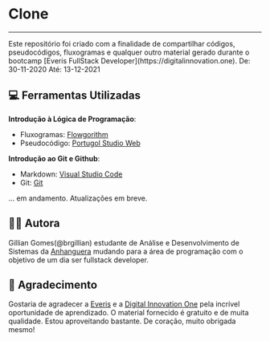 # Clone 
<hr>
Este repositório foi criado com a finalidade de compartilhar códigos, pseudocódigos, fluxogramas e qualquer outro material gerado durante o bootcamp [Everis FullStack Developer](https://digitalinnovation.one). De: 30-11-2020 Até: 13-12-2021


## :computer: Ferramentas Utilizadas


**Introdução à Lógica de Programação**:   
* Fluxogramas: [Flowgorithm](http://www.flowgorithm.org/)
* Pseudocódigo: [Portugol Studio Web](https://portugol-webstudio.cubos.io) 

**Introdução ao Git e Github**:
* Markdown: [Visual Studio Code](https://code.visualstudio.com/download)
* Git: [Git](https://git-scm.com/)

... em andamento. Atualizações em breve.

## :woman_astronaut: Autora
Gillian Gomes(@brgillian) estudante de Análise e Desenvolvimento de Sistemas da [Anhanguera](https://www.anhanguera.com/) mudando para a área de programação com o objetivo de um dia ser fullstack developer.  


## :pray: Agradecimento
Gostaria de agradecer a [Everis](https://www.everis.com/brazil/pt-br/home-br) e a [Digital Innovation One](digitalinnovation.one) pela incrível oportunidade de aprendizado. O material fornecido é gratuito e de muita qualidade. Estou aproveitando bastante. De coração, muito obrigada mesmo!